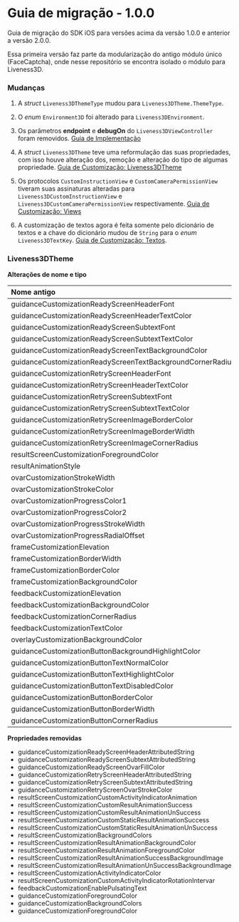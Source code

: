 # Guia de migração - 1.0.0
Guia de migração do SDK iOS para versões acima da versão 1.0.0 e anterior a versão 2.0.0.

Essa primeira versão faz parte da modularização do antigo módulo único (FaceCaptcha), onde nesse repositório se encontra isolado o módulo para Liveness3D.

### Mudanças

1. A *struct* `Liveness3DThemeType` mudou para `Liveness3DTheme.ThemeType`.

2. O *enum* `Environment3D` foi alterado para `Liveness3DEnvironment`.

3. Os parâmetros **endpoint** e **debugOn** do `Liveness3DViewController` foram removidos. [Guia de Implementação](../../About/Usage.md)

4. A *struct* `Liveness3DTheme` teve uma reformulação das suas propriedades, com isso houve alteração dos, remoção e alteração do tipo de algumas propriedade. [Guia de Customização: Liveness3DTheme](../../Customization/Liveness3DTheme.md)

5. Os protocolos `CustomInstructionView` e `CustomCameraPermissionView` tiveram suas assinaturas alteradas para `Liveness3DCustomInstructionView` e `Liveness3DCustomCameraPermissionView` respectivamente. [Guia de Customização: Views](../../Customization/CustomViews.md)

6. A customização de textos agora é feita somente pelo dicionário de textos e a chave do dicionário mudou de `String` para o *enum* `Liveness3DTextKey`. [Guia de Customização: Textos](../../Documentation/Customization/CustomTexts.md).
### Liveness3DTheme

**Alterações de nome e tipo**

| **Nome antigo**                                            | **Novo nome**                                      | **Novo Tipo**     |
| :--------------------------------------------------------- | :------------------------------------------------- | :---------------- |
| guidanceCustomizationReadyScreenHeaderFont                 | readyScreenCustomizationHeaderFont                 | ***               |
| guidanceCustomizationReadyScreenHeaderTextColor            | readyScreenCustomizationHeaderTextColor            | UIColor           |
| guidanceCustomizationReadyScreenSubtextFont                | readyScreenCustomizationSubtextFont                | ***               |
| guidanceCustomizationReadyScreenSubtextTextColor           | readyScreenCustomizationSubtextTextColor           | UIColor           |
| guidanceCustomizationReadyScreenTextBackgroundColor        | readyScreenCustomizationTextBackgroundColor        | ***               |
| guidanceCustomizationReadyScreenTextBackgroundCornerRadius | readyScreenCustomizationTextBackgroundCornerRadius | Int32             |
| guidanceCustomizationRetryScreenHeaderFont                 | retryScreenCustomizationHeaderFont                 | ***               |
| guidanceCustomizationRetryScreenHeaderTextColor            | retryScreenCustomizationHeaderTextColor            | UIColor           |
| guidanceCustomizationRetryScreenSubtextFont                | retryScreenCustomizationSubtextFont                | ***               |
| guidanceCustomizationRetryScreenSubtextTextColor           | retryScreenCustomizationSubtextTextColor           | UIColor           |
| guidanceCustomizationRetryScreenImageBorderColor           | retryScreenCustomizationImageBorderColor           | ***               |
| guidanceCustomizationRetryScreenImageBorderWidth           | retryScreenCustomizationImageBorderWidth           | Int32             |
| guidanceCustomizationRetryScreenImageCornerRadius          | retryScreenCustomizationImageCornerRadius          | Int32             |
| resultScreenCustomizationForegroundColor                   | resultScreenCustomizationTextColor                 | UIColor           |
| resultAnimationStyle                                       | resultScreenCustomizationAnimationStyle            | ***               |
| ovarCustomizationStrokeWidth                               | ovalCustomizationStrokeWidth                       | Int32             |
| ovarCustomizationStrokeColor                               | ovalCustomizationStrokeColor                       | ***               |
| ovarCustomizationProgressColor1                            | ovalCustomizationProgressColor1                    | ***               |
| ovarCustomizationProgressColor2                            | ovalCustomizationProgressColor2                    | ***               |
| ovarCustomizationProgressStrokeWidth                       | ovalCustomizationProgressStrokeWidth               | Int32             |
| ovarCustomizationProgressRadialOffset                      | ovalCustomizationProgressRadialOffset              | Int32             |
| frameCustomizationElevation                                | frameCustomizationShadow                           | Liveness3DShadow? |
| frameCustomizationBorderWidth                              | ***                                                | Int32             |
| frameCustomizationBorderColor                              | ***                                                | UIColor           |
| frameCustomizationBackgroundColor                          | ***                                                | UIColor           |
| feedbackCustomizationElevation                             | feedbackCustomizationShadow                        | Liveness3DShadow? |
| feedbackCustomizationBackgroundColor                       | ***                                                | UIColor           |
| feedbackCustomizationCornerRadius                          | ***                                                | Int32             |
| feedbackCustomizationTextColor                             | ***                                                | UIColor           |
| overlayCustomizationBackgroundColor                        | ***                                                | UIColor           |
| guidanceCustomizationButtonBackgroundHighlightColor        | ***                                                | UIColor           |
| guidanceCustomizationButtonTextNormalColor                 | ***                                                | UIColor           |
| guidanceCustomizationButtonTextHighlightColor              | ***                                                | UIColor           |
| guidanceCustomizationButtonTextDisabledColor               | ***                                                | UIColor           |
| guidanceCustomizationButtonBorderColor                     | ***                                                | UIColor           |
| guidanceCustomizationButtonBorderWidth                     | ***                                                | Int32             |
| guidanceCustomizationButtonCornerRadius                    | ***                                                | Int32             |

**Propriedades removidas**

- guidanceCustomizationReadyScreenHeaderAttributedString
- guidanceCustomizationReadyScreenSubtextAttributedString
- guidanceCustomizationReadyScreenOvarFillColor
- guidanceCustomizationRetryScreenHeaderAttributedString
- guidanceCustomizationRetryScreenSubtextAttributedString
- guidanceCustomizationRetryScreenOvarStrokeColor
- resultScreenCustomizationCustomActivityIndicatorAnimation
- resultScreenCustomizationCustomResultAnimationSuccess
- resultScreenCustomizationCustomResultAnimationUnSuccess
- resultScreenCustomizationCustomStaticResultAnimationSuccess
- resultScreenCustomizationCustomStaticResultAnimationUnSuccess
- resultScreenCustomizationBackgroundColors
- resultScreenCustomizationResultAnimationBackgroundColor
- resultScreenCustomizationResultAnimationForegroundColor
- resultScreenCustomizationResultAnimationSuccessBackgroundImage
- resultScreenCustomizationResultAnimationUnSuccessBackgroundImage
- resultScreenCustomizationActivityIndicatorColor
- resultScreenCustomizationCustomActivityIndicatorRotationIntervar
- feedbackCustomizationEnablePulsatingText
- guidanceCustomizationForegroundColor
- guidanceCustomizationBackgroundColors
- guidanceCustomizationForegroundColor  
